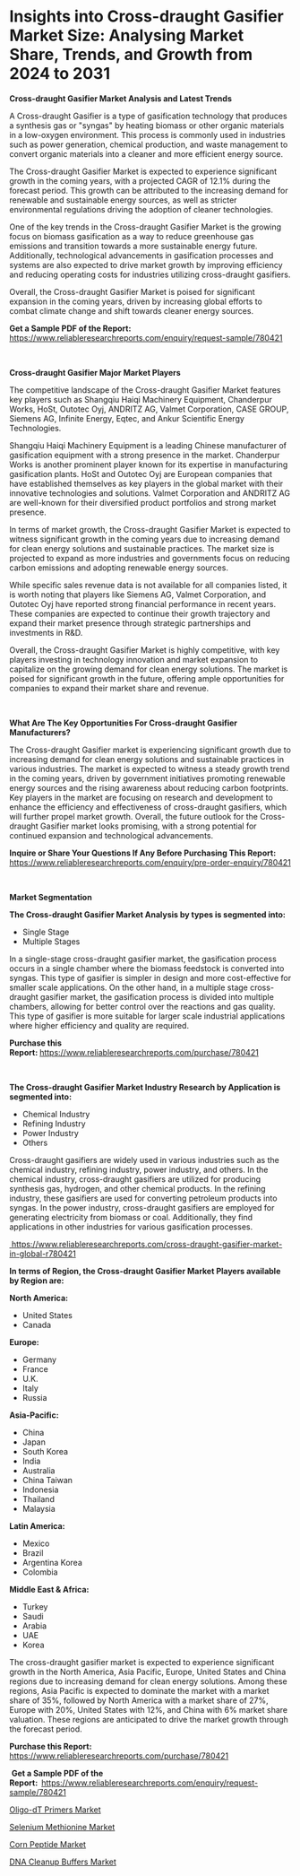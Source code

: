 <p><h1>Insights into Cross-draught Gasifier Market Size: Analysing Market Share, Trends, and Growth from 2024 to 2031</h1></p><p><strong>Cross-draught Gasifier Market Analysis and Latest Trends</strong></p>
<p><p>A Cross-draught Gasifier is a type of gasification technology that produces a synthesis gas or "syngas" by heating biomass or other organic materials in a low-oxygen environment. This process is commonly used in industries such as power generation, chemical production, and waste management to convert organic materials into a cleaner and more efficient energy source.</p><p>The Cross-draught Gasifier Market is expected to experience significant growth in the coming years, with a projected CAGR of 12.1% during the forecast period. This growth can be attributed to the increasing demand for renewable and sustainable energy sources, as well as stricter environmental regulations driving the adoption of cleaner technologies.</p><p>One of the key trends in the Cross-draught Gasifier Market is the growing focus on biomass gasification as a way to reduce greenhouse gas emissions and transition towards a more sustainable energy future. Additionally, technological advancements in gasification processes and systems are also expected to drive market growth by improving efficiency and reducing operating costs for industries utilizing cross-draught gasifiers.</p><p>Overall, the Cross-draught Gasifier Market is poised for significant expansion in the coming years, driven by increasing global efforts to combat climate change and shift towards cleaner energy sources.</p></p>
<p><strong>Get a Sample PDF of the Report:&nbsp;</strong> <a href="https://www.reliableresearchreports.com/enquiry/request-sample/780421">https://www.reliableresearchreports.com/enquiry/request-sample/780421</a></p>
<p>&nbsp;</p>
<p><strong>Cross-draught Gasifier Major Market Players</strong></p>
<p><p>The competitive landscape of the Cross-draught Gasifier Market features key players such as Shangqiu Haiqi Machinery Equipment, Chanderpur Works, HoSt, Outotec Oyj, ANDRITZ AG, Valmet Corporation, CASE GROUP, Siemens AG, Infinite Energy, Eqtec, and Ankur Scientific Energy Technologies.</p><p>Shangqiu Haiqi Machinery Equipment is a leading Chinese manufacturer of gasification equipment with a strong presence in the market. Chanderpur Works is another prominent player known for its expertise in manufacturing gasification plants. HoSt and Outotec Oyj are European companies that have established themselves as key players in the global market with their innovative technologies and solutions. Valmet Corporation and ANDRITZ AG are well-known for their diversified product portfolios and strong market presence.</p><p>In terms of market growth, the Cross-draught Gasifier Market is expected to witness significant growth in the coming years due to increasing demand for clean energy solutions and sustainable practices. The market size is projected to expand as more industries and governments focus on reducing carbon emissions and adopting renewable energy sources.</p><p>While specific sales revenue data is not available for all companies listed, it is worth noting that players like Siemens AG, Valmet Corporation, and Outotec Oyj have reported strong financial performance in recent years. These companies are expected to continue their growth trajectory and expand their market presence through strategic partnerships and investments in R&D.</p><p>Overall, the Cross-draught Gasifier Market is highly competitive, with key players investing in technology innovation and market expansion to capitalize on the growing demand for clean energy solutions. The market is poised for significant growth in the future, offering ample opportunities for companies to expand their market share and revenue.</p></p>
<p>&nbsp;</p>
<p><strong>What Are The Key Opportunities For Cross-draught Gasifier Manufacturers?</strong></p>
<p><p>The Cross-draught Gasifier market is experiencing significant growth due to increasing demand for clean energy solutions and sustainable practices in various industries. The market is expected to witness a steady growth trend in the coming years, driven by government initiatives promoting renewable energy sources and the rising awareness about reducing carbon footprints. Key players in the market are focusing on research and development to enhance the efficiency and effectiveness of cross-draught gasifiers, which will further propel market growth. Overall, the future outlook for the Cross-draught Gasifier market looks promising, with a strong potential for continued expansion and technological advancements.</p></p>
<p><strong>Inquire or Share Your Questions If Any Before Purchasing This Report:</strong> <a href="https://www.reliableresearchreports.com/enquiry/pre-order-enquiry/780421">https://www.reliableresearchreports.com/enquiry/pre-order-enquiry/780421</a></p>
<p>&nbsp;</p>
<p><strong>Market Segmentation</strong></p>
<p><strong>The Cross-draught Gasifier Market Analysis by types is segmented into:</strong></p>
<p><ul><li>Single Stage</li><li>Multiple Stages</li></ul></p>
<p><p>In a single-stage cross-draught gasifier market, the gasification process occurs in a single chamber where the biomass feedstock is converted into syngas. This type of gasifier is simpler in design and more cost-effective for smaller scale applications. On the other hand, in a multiple stage cross-draught gasifier market, the gasification process is divided into multiple chambers, allowing for better control over the reactions and gas quality. This type of gasifier is more suitable for larger scale industrial applications where higher efficiency and quality are required.</p></p>
<p><strong>Purchase this Report:&nbsp;</strong><a href="https://www.reliableresearchreports.com/purchase/780421">https://www.reliableresearchreports.com/purchase/780421</a></p>
<p>&nbsp;</p>
<p><strong>The Cross-draught Gasifier Market Industry Research by Application is segmented into:</strong></p>
<p><ul><li>Chemical Industry</li><li>Refining Industry</li><li>Power Industry</li><li>Others</li></ul></p>
<p><p>Cross-draught gasifiers are widely used in various industries such as the chemical industry, refining industry, power industry, and others. In the chemical industry, cross-draught gasifiers are utilized for producing synthesis gas, hydrogen, and other chemical products. In the refining industry, these gasifiers are used for converting petroleum products into syngas. In the power industry, cross-draught gasifiers are employed for generating electricity from biomass or coal. Additionally, they find applications in other industries for various gasification processes.</p></p>
<p><a href="https://www.reliableresearchreports.com/cross-draught-gasifier-market-in-global-r780421">&nbsp;https://www.reliableresearchreports.com/cross-draught-gasifier-market-in-global-r780421</a></p>
<p><strong>In terms of Region, the Cross-draught Gasifier Market Players available by Region are:</strong></p>
<p>
    <p> <strong> North America: </strong>
        <ul>
            <li>United States</li>
            <li>Canada</li>
        </ul>
        </p> 
    <p> <strong> Europe: </strong>
        <ul>
            <li>Germany</li>
            <li>France</li>
            <li>U.K.</li>
            <li>Italy</li>
            <li>Russia</li>
        </ul>
        </p> 
    <p> <strong> Asia-Pacific: </strong>
        <ul>
            <li>China</li>
            <li>Japan</li>
            <li>South Korea</li>
            <li>India</li>
            <li>Australia</li>
            <li>China Taiwan</li>
            <li>Indonesia</li>
            <li>Thailand</li>
            <li>Malaysia</li>
        </ul>
        </p> 
    <p> <strong> Latin America: </strong>
        <ul>
            <li>Mexico</li>
            <li>Brazil</li>
            <li>Argentina Korea</li>
            <li>Colombia</li>
        </ul>
        </p> 
    <p> <strong> Middle East & Africa: </strong>
        <ul>
            <li>Turkey</li>
            <li>Saudi</li>
            <li>Arabia</li>
            <li>UAE</li>
            <li>Korea</li>
        </ul>
    </p>
    </p>
<p><p>The cross-draught gasifier market is expected to experience significant growth in the North America, Asia Pacific, Europe, United States and China regions due to increasing demand for clean energy solutions. Among these regions, Asia Pacific is expected to dominate the market with a market share of 35%, followed by North America with a market share of 27%, Europe with 20%, United States with 12%, and China with 6% market share valuation. These regions are anticipated to drive the market growth through the forecast period.</p></p>
<p><strong>Purchase this Report: </strong><a href="https://www.reliableresearchreports.com/purchase/780421">https://www.reliableresearchreports.com/purchase/780421</a></p>
<p>&nbsp;<strong>Get a Sample PDF of the Report:&nbsp;&nbsp;</strong><a href="https://www.reliableresearchreports.com/enquiry/request-sample/780421">https://www.reliableresearchreports.com/enquiry/request-sample/780421</a></p>
<p><strong></strong></p>
<p><p><a href="https://github.com/erickahgreen002024/Market-Research-Report-List-1/blob/main/oligo-dt-primers-market.md">Oligo-dT Primers Market</a></p><p><a href="https://medium.com/@jewelmohr25/global-selenium-methionine-industry-research-report-competitive-landscape-market-size-regional-c5807b827fb5">Selenium Methionine Market</a></p><p><a href="https://medium.com/@madw10245644/global-corn-peptide-market-exploring-market-share-market-trends-and-future-growth-71824558d452">Corn Peptide Market</a></p><p><a href="https://github.com/violawzepeda0462024/Market-Research-Report-List-1/blob/main/dna-cleanup-buffers-market.md">DNA Cleanup Buffers Market</a></p></p>
